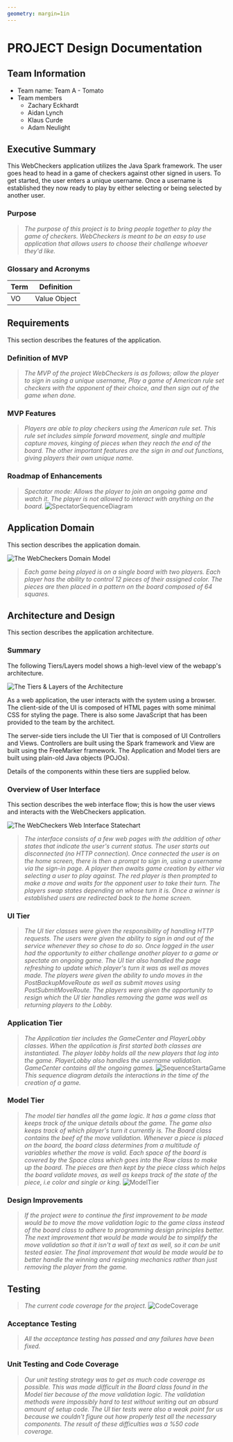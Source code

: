 ```yaml
---
geometry: margin=1in
---
```

# PROJECT Design Documentation
## Team Information
* Team name: Team A - Tomato
* Team members
  * Zachary Eckhardt
  * Aidan Lynch
  * Klaus Curde
  * Adam Neulight

## Executive Summary

This WebCheckers application utilizes the Java Spark framework. The user goes head to head in a game of checkers
against other signed in users. To get started, the user enters a unique username. Once a username is established they
now ready to play by either selecting or being selected by another user.

### Purpose
> _The purpose of this project is to bring people together to play the game of checkers.
>WebCheckers is meant to be an easy to use application that allows users to choose their 
>challenge whoever they'd like._

### Glossary and Acronyms

| Term | Definition |
|------|------------|
| VO | Value Object |


## Requirements

This section describes the features of the application.

### Definition of MVP
> _The MVP of the project WebCheckers is as follows; allow the player to sign in using a unique username, Play a game of
>American rule set checkers with the opponent of their choice, and then sign out of the game when done._

### MVP Features
> _Players are able to play checkers using the American rule set. This rule set includes simple forward movement, single
>and multiple capture moves, kinging of pieces when they reach the end of the board. The other important features are the
>sign in and out functions, giving players their own unique name._

### Roadmap of Enhancements
> _Spectator mode: Allows the player to join an ongoing game and watch it. The player is not allowed to interact with
>anything on the board._
>![SpectatorSequenceDiagram](spectate.png)


## Application Domain

This section describes the application domain.

![The WebCheckers Domain Model](domain-model.png)

> _Each game being played is on a single board with two players. Each player has the ability to control 12 pieces of
>their assigned color. The pieces are then placed in a pattern on the board composed of 64 squares._


## Architecture and Design

This section describes the application architecture.

### Summary

The following Tiers/Layers model shows a high-level view of the webapp's architecture.

![The Tiers & Layers of the Architecture](architecture-tiers-and-layers.png)

As a web application, the user interacts with the system using a
browser.  The client-side of the UI is composed of HTML pages with
some minimal CSS for styling the page.  There is also some JavaScript
that has been provided to the team by the architect.

The server-side tiers include the UI Tier that is composed of UI Controllers and Views.
Controllers are built using the Spark framework and View are built using the FreeMarker framework.  The Application and Model tiers are built using plain-old Java objects (POJOs).

Details of the components within these tiers are supplied below.


### Overview of User Interface

This section describes the web interface flow; this is how the user views and interacts
with the WebCheckers application.

![The WebCheckers Web Interface Statechart](state-diagram.png)

> _The interface consists of a few web pages with the addition of other states that indicate the user's current
>status. The user starts out disconnected (no HTTP connection). Once connected the user is on the home screen, 
>there is then a prompt to sign in, using a username via the sign-in page. A player then awaits game creation by either
>via selecting a user to play against. The red player is then prompted to make a move and waits for the opponent user to
>take their turn. The players swap states depending on whose turn it is. Once a winner is established users are redirected
>back to the home screen._


### UI Tier
> _The UI tier classes were given the responsibility of handling HTTP requests. The users were given the ability to sign
>in and out of the service whenever they so chose to do so. Once logged in the user had the opportunity to either 
>challenge another player to a game or spectate an ongoing game. The UI tier also handled the page refreshing to update
>which player's turn it was as well as moves made. The players were given the ability to undo moves in the 
>PostBackupMoveRoute as well as submit moves using PostSubmitMoveRoute. The players were given the opportunity to resign
>which the UI tier handles removing the game was well as returning players to the Lobby._


### Application Tier
> _The Application tier includes the GameCenter and PlayerLobby classes. When the application is first started
>both classes are instantiated. The player lobby holds all the new players that log into the game. PlayerLobby also
>handles the username validation. GameCenter contains all the ongoing games._
>![SequenceStartaGame](Start%20a%20Game%20Sequence%20Diagram.png)
>_This sequence diagram details the interactions in the time of the creation of a game._


### Model Tier
> _The model tier handles all the game logic. It has a game class that keeps track of the unique details about
>the game. The game also keeps track of which player's turn it currently is. The Board class contains the beef
>of the move validation. Whenever a piece is placed on the board, the board class determines from a multitude of 
>variables whether the move is valid. Each space of the board is covered by the Space class which goes into the Row
>class to make up the board. The pieces are then kept by the piece class which helps the board validate moves, as
>well as keeps track of the state of the piece, i.e color and single or king._
>![ModelTier](Model%20Tier.png)

### Design Improvements
> _If the project were to continue the first improvement to be made would be to move the move validation logic to the 
>game class instead of the board class to adhere to programming design principles better. The next improvement that 
>would be made would be to simplify the move validation so that it isn't a wall of text as well, so it can be unit tested
>easier. The final improvement that would be made would be to better handle the winning and resigning mechanics rather
>than just removing the player from the game._

## Testing
> _The current code coverage for the project._
>![CodeCoverage](codecoverage.png)

### Acceptance Testing
> _All the acceptance testing has passed and any failures have been fixed._

### Unit Testing and Code Coverage
> _Our unit testing strategy was to get as much code coverage as possible. This was made difficult in the Board class 
>found in the Model tier because of the move validation logic. The validation methods were impossibly hard to test
>without writing out an absurd amount of setup code. The UI tier tests were also a weak point for us because we couldn't 
>figure out how properly test all the necessary components. The result of these difficulties was a %50 code coverage._
